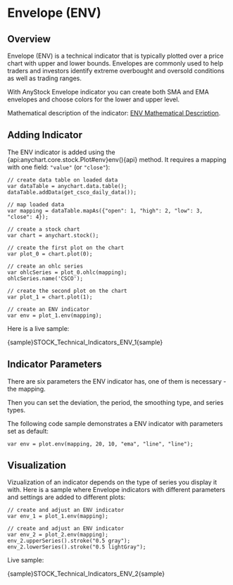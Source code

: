 # Envelope (ENV)
## Overview

Envelope (ENV) is a technical indicator that is typically plotted over a price chart with upper and lower bounds. Envelopes are commonly used to help traders and investors identify extreme overbought and oversold conditions as well as trading ranges.

With AnyStock Envelope indicator you can create both SMA and EMA envelopes and choose colors for the lower and upper level.

Mathematical description of the indicator: [ENV Mathematical Description](Mathematical_Description#envelope).

## Adding Indicator

The ENV indicator is added using the {api:anychart.core.stock.Plot#env}env(){api} method. It requires a mapping with one field: `"value"` (or `"close"`):

```
// create data table on loaded data
var dataTable = anychart.data.table();
dataTable.addData(get_csco_daily_data());

// map loaded data
var mapping = dataTable.mapAs({"open": 1, "high": 2, "low": 3, "close": 4});

// create a stock chart
var chart = anychart.stock();

// create the first plot on the chart
var plot_0 = chart.plot(0);

// create an ohlc series
var ohlcSeries = plot_0.ohlc(mapping);
ohlcSeries.name('CSCO');

// create the second plot on the chart
var plot_1 = chart.plot(1);

// create an ENV indicator
var env = plot_1.env(mapping);
```

Here is a live sample:

{sample}STOCK\_Technical\_Indicators\_ENV\_1{sample}

## Indicator Parameters

There are six parameters the ENV indicator has, one of them is necessary - the mapping.

Then you can set the deviation, the period, the smoothing type, and series types.

The following code sample demonstrates a ENV indicator with parameters set as default:

```
var env = plot.env(mapping, 20, 10, "ema", "line", "line");
```

## Visualization

Vizualization of an indicator depends on the type of series you display it with. Here is a sample where Envelope indicators with different parameters and settings are added to different plots:

```
// create and adjust an ENV indicator
var env_1 = plot_1.env(mapping);

// create and adjust an ENV indicator
var env_2 = plot_2.env(mapping);
env_2.upperSeries().stroke("0.5 gray");
env_2.lowerSeries().stroke("0.5 lightGray");
```

Live sample:

{sample}STOCK\_Technical\_Indicators\_ENV\_2{sample}